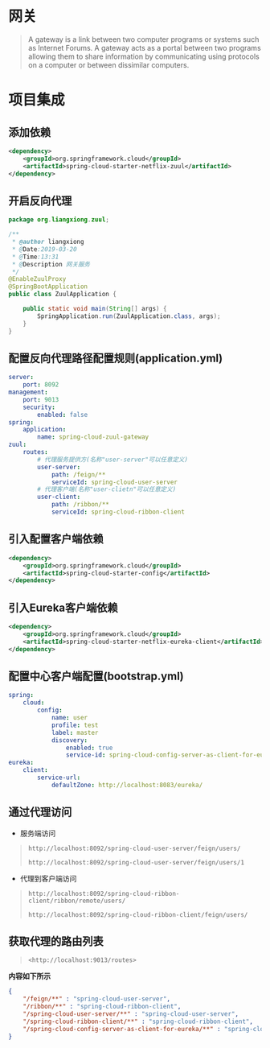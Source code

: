 # 网关

> A gateway is a link between two computer programs or systems such as Internet Forums. A gateway acts as a portal between two programs allowing them to share information by communicating using protocols on a computer or between dissimilar computers.

# 项目集成

## 添加依赖

```xml
<dependency>
    <groupId>org.springframework.cloud</groupId>
    <artifactId>spring-cloud-starter-netflix-zuul</artifactId>
</dependency>
```

## 开启反向代理

```java
package org.liangxiong.zuul;

/**
 * @author liangxiong
 * @Date:2019-03-20
 * @Time:13:31
 * @Description 网关服务
 */
@EnableZuulProxy
@SpringBootApplication
public class ZuulApplication {

    public static void main(String[] args) {
        SpringApplication.run(ZuulApplication.class, args);
    }
}
```

## 配置反向代理路径配置规则(application.yml)

```yaml
server:
    port: 8092
management:
    port: 9013
    security:
        enabled: false
spring:
    application:
        name: spring-cloud-zuul-gateway
zuul:
    routes:
        # 代理服务提供方(名称"user-server"可以任意定义)
        user-server:
            path: /feign/**
            serviceId: spring-cloud-user-server
        # 代理客户端(名称"user-clietn"可以任意定义)
        user-client:
            path: /ribbon/**
            serviceId: spring-cloud-ribbon-client
```

## 引入配置客户端依赖

```xml
<dependency>
    <groupId>org.springframework.cloud</groupId>
    <artifactId>spring-cloud-starter-config</artifactId>
</dependency>
```

## 引入Eureka客户端依赖

```xml
<dependency>
    <groupId>org.springframework.cloud</groupId>
    <artifactId>spring-cloud-starter-netflix-eureka-client</artifactId>
</dependency>
```

## 配置中心客户端配置(bootstrap.yml)

```yaml
spring:
    cloud:
        config:
            name: user
            profile: test
            label: master
            discovery:
                enabled: true
                service-id: spring-cloud-config-server-as-client-for-eureka
eureka:
    client:
        service-url:
            defaultZone: http://localhost:8083/eureka/
```

## 通过代理访问

- 服务端访问

> `http://localhost:8092/spring-cloud-user-server/feign/users/`
>
> `http://localhost:8092/spring-cloud-user-server/feign/users/1`

- 代理到客户端访问

> `http://localhost:8092/spring-cloud-ribbon-client/ribbon/remote/users/`
>
> `http://localhost:8092/spring-cloud-ribbon-client/feign/users/`

## 获取代理的路由列表

> `<http://localhost:9013/routes>`

**内容如下所示**

```json
{
    "/feign/**" : "spring-cloud-user-server",
    "/ribbon/**" : "spring-cloud-ribbon-client",
    "/spring-cloud-user-server/**" : "spring-cloud-user-server",
    "/spring-cloud-ribbon-client/**" : "spring-cloud-ribbon-client",
    "/spring-cloud-config-server-as-client-for-eureka/**" : "spring-cloud-config-server-as-client-for-eureka"
}
```

